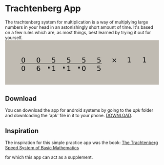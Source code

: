 # Trachtenberg App
The trachtenberg system for multiplication is a way of multiplying large numbers in your head in an astonishingly short amount of time. It's based on a few rules which are, as most things, best learned by trying it out for yourself.
![Trachtenberg mult by 11](/carry_im.png)

## Download
You can download the app for android systems by going to the *apk* folder and downloading the 'apk' file in it to your phone. [DOWNLOAD](https://drive.google.com/file/d/1m1u0jq3TzxgklhLsRaSe69ItrfFujJoz/view?usp=sharing).


## Inspiration
The inspiration for this simple practice app was the book: [The Trachtenberg Speed System of Basic Mathematics](https://amzn.to/3O10Pp7)

for which this app can act as a supplement.

